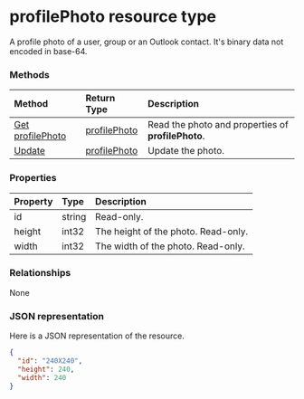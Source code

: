 # profilePhoto resource type
A profile photo of a user, group or an Outlook contact. It's binary data not encoded in base-64.

### Methods

| Method       | Return Type  |Description|
|:---------------|:--------|:----------|
|[Get profilePhoto](../api/profilephoto_get.md) | [profilePhoto](profilephoto.md) |Read the photo and properties of **profilePhoto**. |
|[Update](../api/profilephoto_update.md) | [profilePhoto](profilephoto.md)  |Update the photo. |


### Properties
| Property	   | Type	|Description|
|:---------------|:--------|:----------|
|id|string|Read-only.|
|height|int32|The height of the photo. Read-only.|
|width|int32|The width of the photo. Read-only.|

### Relationships
None



### JSON representation

Here is a JSON representation of the resource.

<!-- {
  "blockType": "resource",
  "optionalProperties": [

  ],
  "@odata.type": "microsoft.graph.profilephoto"
}-->

```json
{
  "id": "240X240",
  "height": 240,
  "width": 240
}

```
<!-- uuid: 8fcb5dbc-d5aa-4681-8e31-b001d5168d79
2015-10-25 14:57:30 UTC -->
<!-- {
  "type": "#page.annotation",
  "description": "profilePhoto resource",
  "keywords": "",
  "section": "documentation",
  "tocPath": ""
}-->